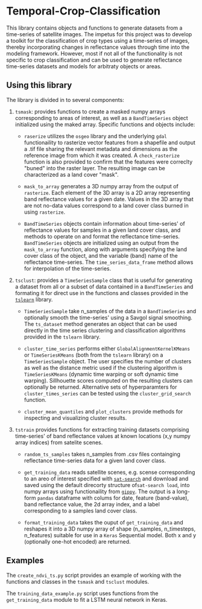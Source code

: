 # Temporal-Crop-Classification

This library contains objects and functions to generate datasets from a time-series of satellite images. The impetus for this project was to develop a toolkit for the classification of crop types using a time-series of images, thereby incorporating changes in reflectance values through time into the modeling framework. However, most if not all of the functionality is not specific to crop classification and can be used to generate reflectance time-series datasets and models for arbitraty objects or areas. 

## Using this library
The library is divided in to several components:


1. `tsmask`: provides functions to create a masked numpy arrays corresponding to areas of interest, as well as a `BandTimeSeries` object initialized using the maked array. Specific functions and objects include:

    - `raserize` utilizes the `osgeo` library and the underlying `gdal` functionaility to rasterize vector features from a shapefile and output a .tif file sharing the relevant metadata and dimensions as the reference image from which it was created. A `check_rasterize` function is also provided to confirm that the features were correclty "buned" into the raster layer. The resulting image can be characterized as a land cover "mask". 
    
    - `mask_to_array` generates a 3D numpy array from the output of `rasterize`. Each element of the 3D array is a 2D array representing band reflectance values for a given date. Values in the 3D array that are not no-data values correspond to a land cover class burned in using `rasterize`.
    
    - `BandTimeSeries` objects contain information about time-series' of reflectance values for samples in a given land cover class, and methods to operate on and format the reflectance time-series. `BandTimeSeries` objects are initialized using an output from the `mask_to_array` function, along with arguments specifying the land cover class of the object, and the variable (band) name of the reflectance time-series. The `time_series_data_frame` method allows for interpolation of the time-series.
    
    
2. `tsclust`: provides a `TimeSeriesSample` class that is useful for generating a dataset from all or a subset of data contained in a `BandTimeSeries` and formating it for direct use in the functions and classes provided in the [`tslearn`](https://tslearn.readthedocs.io/en/latest/) library.

    - `TimeSeriesSample` take n_samples of the data in a `BandTimeSeries` and optionally smooth the time-series' using a Savgol signal smoothing. The `ts_dataset` method generates an object that can be used directly in the time series clustering and classification algorithms provided in the `tslearn` library.
    
    - `cluster_time_series` performs either `GlobalAlignmentKernelKMeans` or `TimeSeriesKMeans` (both from the `tslearn` library) on a `TimeSeriesSample` object. The user specifies the number of clusters as well as the distance metric used if the clustering algorithm is `TimeSeriesKMeans` (dynamic time warping or soft dynamic time warping). Sillhouette scores computed on the resulting clusters can optionally be returned. Alternative sets of hyperparamters for `cluster_times_series` can be tested using the `cluster_grid_search` function. 
    
    - `cluster_mean_quantiles` and `plot_clusters` provide methods for inspecting and visualizing cluster results.
    
3. `tstrain` provides functions for extracting training datasets comprising time-series' of band reflectance values at known locations (x,y numpy array indices) from satelite scenes.

    -  `random_ts_samples` takes n_samples from .csv files containging reflectance time-series data for a given land cover class. 
    
    - `get_training_data` reads satellite scenes, e.g. scense corresponding to an areo of interest specified with [`sat-search`](https://github.com/sat-utils/sat-search) and download and saved using the default direcorty structure of`sat-search load`, into numpy arrays using functionaility from [`gippy`](https://gippy.readthedocs.io/en/latest/). The output is a long-form `pandas` dataframe with colums for date, feature (band-value), band reflectance value, the 2d array index, and a label corresponding to a samples land cover class. 
    
   - `format_training_data` takes the ouput of `get_training_data` and reshapes it into a 3D numpy array of shape (n_samples, n_timesteps, n_features) suitable for use in a `Keras` Sequential model. Both x and y (optionally one-hot encoded) are returned. 

## Examples

The `create_ndvi_ts.py` script provides an example of working with the functions and classes in the `tsmask` and `tsclust` modules.

The `training_data_example.py` script uses functions from the `get_training_data` module to fit a LSTM neural network in Keras.  
    
    
